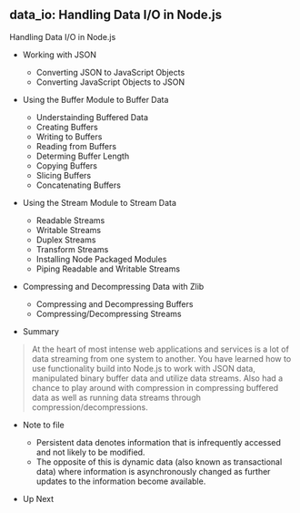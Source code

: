 ## data_io: Handling Data I/O in Node.js
Handling Data I/O in Node.js

- Working with JSON
	- Converting JSON to JavaScript Objects
	- Converting JavaScript Objects to JSON
	
- Using the Buffer Module to Buffer Data
	- Understainding Buffered Data
    - Creating Buffers
	- Writing to Buffers
	- Reading from Buffers
	- Determing Buffer Length
	- Copying Buffers
	- Slicing Buffers
	- Concatenating Buffers

- Using the Stream Module to Stream Data
	- Readable Streams
	- Writable Streams
	- Duplex Streams
	- Transform Streams
	- Installing Node Packaged Modules
	- Piping Readable and Writable Streams
	
- Compressing and Decompressing Data with Zlib
	- Compressing and Decompressing Buffers
	- Compressing/Decompressing Streams

- Summary
> At the heart of most intense web applications and services is a lot of data streaming from 
> one system to another.
> You have learned how to use functionality build into Node.js to work with JSON data, manipulated
> binary buffer data and utilize data streams.
> Also had a chance to play around with compression in compressing buffered data as well as 
> running data streams through compression/decompressions.

- Note to file
  - Persistent data denotes information that is infrequently accessed and not likely to be modified. 
  - The opposite of this is dynamic data (also known as transactional data) where information 
    is asynchronously changed as further updates to the information become available.
 
- Up Next
